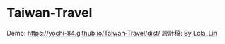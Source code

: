 # Taiwan-Travel
Demo: https://yochi-84.github.io/Taiwan-Travel/dist/
設計稿: [By Lola_Lin](https://www.figma.com/file/jp0DadTSAJQEH7TYO2Y1Eg/Week1---%E5%8F%B0%E7%81%A3%E6%97%85%E9%81%8A%E6%99%AF%E9%BB%9E%E5%B0%8E%E8%A6%BD?node-id=2166%3A2566)

